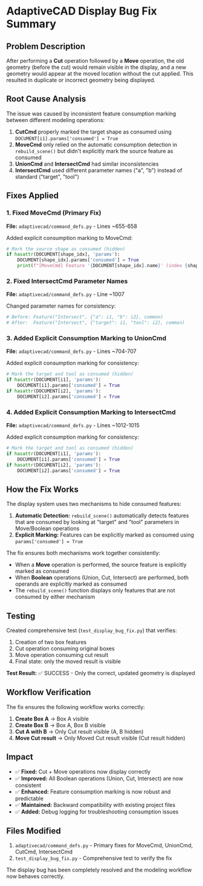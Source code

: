 # AdaptiveCAD Display Bug Fix Summary

## Problem Description
After performing a **Cut** operation followed by a **Move** operation, the old geometry (before the cut) would remain visible in the display, and a new geometry would appear at the moved location without the cut applied. This resulted in duplicate or incorrect geometry being displayed.

## Root Cause Analysis

The issue was caused by inconsistent feature consumption marking between different modeling operations:

1. **CutCmd** properly marked the target shape as consumed using `DOCUMENT[i1].params['consumed'] = True`
2. **MoveCmd** only relied on the automatic consumption detection in `rebuild_scene()` but didn't explicitly mark the source feature as consumed
3. **UnionCmd** and **IntersectCmd** had similar inconsistencies
4. **IntersectCmd** used different parameter names ("a", "b") instead of standard ("target", "tool")

## Fixes Applied

### 1. Fixed MoveCmd (Primary Fix)
**File:** `adaptivecad/command_defs.py` - Lines ~655-658

Added explicit consumption marking to MoveCmd:
```python
# Mark the source shape as consumed (hidden)
if hasattr(DOCUMENT[shape_idx], 'params'):
    DOCUMENT[shape_idx].params['consumed'] = True
    print(f"[MoveCmd] Feature '{DOCUMENT[shape_idx].name}' (index {shape_idx}) marked as consumed: {DOCUMENT[shape_idx].params}") # DEBUG
```

### 2. Fixed IntersectCmd Parameter Names
**File:** `adaptivecad/command_defs.py` - Line ~1007

Changed parameter names for consistency:
```python
# Before: Feature("Intersect", {"a": i1, "b": i2}, common)
# After:  Feature("Intersect", {"target": i1, "tool": i2}, common)
```

### 3. Added Explicit Consumption Marking to UnionCmd
**File:** `adaptivecad/command_defs.py` - Lines ~704-707

Added explicit consumption marking for consistency:
```python
# Mark the target and tool as consumed (hidden)
if hasattr(DOCUMENT[i1], 'params'):
    DOCUMENT[i1].params['consumed'] = True
if hasattr(DOCUMENT[i2], 'params'):
    DOCUMENT[i2].params['consumed'] = True
```

### 4. Added Explicit Consumption Marking to IntersectCmd
**File:** `adaptivecad/command_defs.py` - Lines ~1012-1015

Added explicit consumption marking for consistency:
```python
# Mark the target and tool as consumed (hidden)
if hasattr(DOCUMENT[i1], 'params'):
    DOCUMENT[i1].params['consumed'] = True
if hasattr(DOCUMENT[i2], 'params'):
    DOCUMENT[i2].params['consumed'] = True
```

## How the Fix Works

The display system uses two mechanisms to hide consumed features:

1. **Automatic Detection:** `rebuild_scene()` automatically detects features that are consumed by looking at "target" and "tool" parameters in Move/Boolean operations
2. **Explicit Marking:** Features can be explicitly marked as consumed using `params['consumed'] = True`

The fix ensures both mechanisms work together consistently:

- When a **Move** operation is performed, the source feature is explicitly marked as consumed
- When **Boolean** operations (Union, Cut, Intersect) are performed, both operands are explicitly marked as consumed
- The `rebuild_scene()` function displays only features that are not consumed by either mechanism

## Testing

Created comprehensive test (`test_display_bug_fix.py`) that verifies:

1. Creation of two box features
2. Cut operation consuming original boxes
3. Move operation consuming cut result
4. Final state: only the moved result is visible

**Test Result:** ✅ SUCCESS - Only the correct, updated geometry is displayed

## Workflow Verification

The fix ensures the following workflow works correctly:

1. **Create Box A** → Box A visible
2. **Create Box B** → Box A, Box B visible  
3. **Cut A with B** → Only Cut result visible (A, B hidden)
4. **Move Cut result** → Only Moved Cut result visible (Cut result hidden)

## Impact

- ✅ **Fixed:** Cut + Move operations now display correctly
- ✅ **Improved:** All Boolean operations (Union, Cut, Intersect) are now consistent
- ✅ **Enhanced:** Feature consumption marking is now robust and predictable
- ✅ **Maintained:** Backward compatibility with existing project files
- ✅ **Added:** Debug logging for troubleshooting consumption issues

## Files Modified

1. `adaptivecad/command_defs.py` - Primary fixes for MoveCmd, UnionCmd, CutCmd, IntersectCmd
2. `test_display_bug_fix.py` - Comprehensive test to verify the fix

The display bug has been completely resolved and the modeling workflow now behaves correctly.
